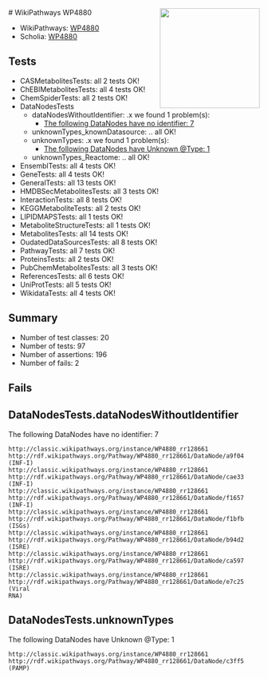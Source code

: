 <img style="float: right; width: 200px" src="https://upload.wikimedia.org/wikipedia/commons/thumb/8/83/Wplogo_with_text_500.png/640px-Wplogo_with_text_500.png" />
# WikiPathways WP4880

* WikiPathways: [WP4880](https://wikipathways.org/pathways/WP4880)
* Scholia: [WP4880](https://scholia.toolforge.org/wikipathways/WP4880)
## Tests
* CASMetabolitesTests: all 2 tests OK!
* ChEBIMetabolitesTests: all 4 tests OK!
* ChemSpiderTests: all 2 tests OK!
* DataNodesTests
    * dataNodesWithoutIdentifier: .x we found 1 problem(s):
        * [The following DataNodes have no identifier: 7](#d2d32fa6)
    * unknownTypes_knownDatasource: .. all OK!
    * unknownTypes: .x we found 1 problem(s):
        * [The following DataNodes have Unknown @Type: 1](#839973df)
    * unknownTypes_Reactome: .. all OK!
* EnsemblTests: all 4 tests OK!
* GeneTests: all 4 tests OK!
* GeneralTests: all 13 tests OK!
* HMDBSecMetabolitesTests: all 3 tests OK!
* InteractionTests: all 8 tests OK!
* KEGGMetaboliteTests: all 2 tests OK!
* LIPIDMAPSTests: all 1 tests OK!
* MetaboliteStructureTests: all 1 tests OK!
* MetabolitesTests: all 14 tests OK!
* OudatedDataSourcesTests: all 8 tests OK!
* PathwayTests: all 7 tests OK!
* ProteinsTests: all 2 tests OK!
* PubChemMetabolitesTests: all 3 tests OK!
* ReferencesTests: all 6 tests OK!
* UniProtTests: all 5 tests OK!
* WikidataTests: all 4 tests OK!


## Summary

* Number of test classes: 20
* Number of tests: 97
* Number of assertions: 196
* Number of fails: 2

## Fails

<a name="d2d32fa6" />

## DataNodesTests.dataNodesWithoutIdentifier

The following DataNodes have no identifier: 7
```
http://classic.wikipathways.org/instance/WP4880_rr128661 http://rdf.wikipathways.org/Pathway/WP4880_rr128661/DataNode/a9f04 (INF-I)
http://classic.wikipathways.org/instance/WP4880_rr128661 http://rdf.wikipathways.org/Pathway/WP4880_rr128661/DataNode/cae33 (INF-I)
http://classic.wikipathways.org/instance/WP4880_rr128661 http://rdf.wikipathways.org/Pathway/WP4880_rr128661/DataNode/f1657 (INF-I)
http://classic.wikipathways.org/instance/WP4880_rr128661 http://rdf.wikipathways.org/Pathway/WP4880_rr128661/DataNode/f1bfb (ISGs)
http://classic.wikipathways.org/instance/WP4880_rr128661 http://rdf.wikipathways.org/Pathway/WP4880_rr128661/DataNode/b94d2 (ISRE)
http://classic.wikipathways.org/instance/WP4880_rr128661 http://rdf.wikipathways.org/Pathway/WP4880_rr128661/DataNode/ca597 (ISRE)
http://classic.wikipathways.org/instance/WP4880_rr128661 http://rdf.wikipathways.org/Pathway/WP4880_rr128661/DataNode/e7c25 (Viral
RNA)
```

<a name="839973df" />

## DataNodesTests.unknownTypes

The following DataNodes have Unknown @Type: 1
```
http://classic.wikipathways.org/instance/WP4880_rr128661 http://rdf.wikipathways.org/Pathway/WP4880_rr128661/DataNode/c3ff5 (PAMP)
```

